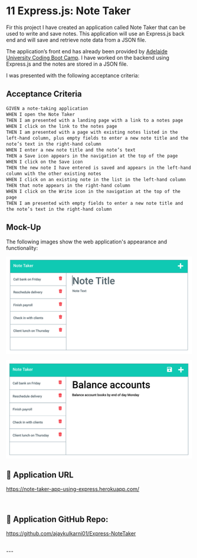 # 11 Express.js: Note Taker

Fir this project I have created an application called Note Taker that can be used to write and save notes. This application will use an Express.js back end and will save and retrieve note data from a JSON file.

The application’s front end has already been provided by [Adelaide University Coding Boot Camp](https://bootcamps.adelaide.edu.au). I have worked on the backend using Express.js and the notes are stored in a JSON file.

I was presented with the following acceptance criteria:

## Acceptance Criteria

```
GIVEN a note-taking application
WHEN I open the Note Taker
THEN I am presented with a landing page with a link to a notes page
WHEN I click on the link to the notes page
THEN I am presented with a page with existing notes listed in the left-hand column, plus empty fields to enter a new note title and the note’s text in the right-hand column
WHEN I enter a new note title and the note’s text
THEN a Save icon appears in the navigation at the top of the page
WHEN I click on the Save icon
THEN the new note I have entered is saved and appears in the left-hand column with the other existing notes
WHEN I click on an existing note in the list in the left-hand column
THEN that note appears in the right-hand column
WHEN I click on the Write icon in the navigation at the top of the page
THEN I am presented with empty fields to enter a new note title and the note’s text in the right-hand column
```


## Mock-Up

The following images show the web application's appearance and functionality:

![Existing notes are listed in the left-hand column with empty fields on the right-hand side for the new note’s title and text.](./assets/11-express-homework-demo-01.png)

![Note titled “Balance accounts” reads, “Balance account books by end of day Monday,” with other notes listed on the left.](./assets/11-express-homework-demo-02.png)


## 🔗 Application URL

https://note-taker-app-using-express.herokuapp.com/

   <br/>

## 🔗 Application GitHub Repo:

https://github.com/ajaykulkarni01/Express-NoteTaker

   <br/>
---
